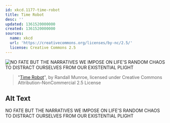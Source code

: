```yaml
---
id: xkcd.1177-time-robot
title: Time Robot
desc: ''
updated: 1361520000000
created: 1361520000000
sources:
  name: xkcd
  url: 'https://creativecommons.org/licenses/by-nc/2.5/'
  license: Creative Commons 2.5
---
```

![NO FATE BUT THE NARRATIVES WE IMPOSE ON LIFE'S RANDOM CHAOS TO DISTRACT OURSELVES FROM OUR EXISTENTIAL PLIGHT](https://imgs.xkcd.com/comics/time_robot.png)
> "[Time Robot](https://xkcd.com/1177/)", by Randall Munroe, licensed under Creative Commons Attribution-NonCommercial 2.5 License

## Alt Text
NO FATE BUT THE NARRATIVES WE IMPOSE ON LIFE'S RANDOM CHAOS TO DISTRACT OURSELVES FROM OUR EXISTENTIAL PLIGHT
